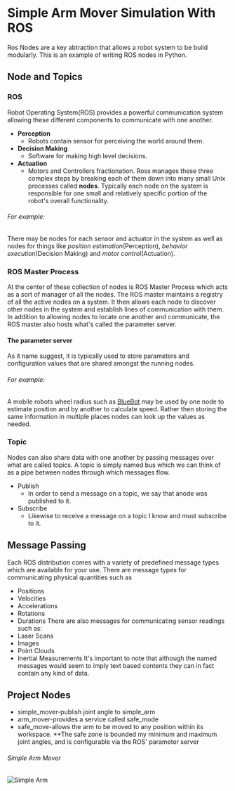 # Simple Arm Mover Simulation With ROS
Ros Nodes are a key abtraction that allows a robot system to be build modularly.
This is an example of writing ROS nodes in Python.
## Node and Topics
### ROS
Robot Operating System(ROS) provides a powerful communication system allowing these different components to communicate with one another.
* **Perception**
  * Robots contain sensor for  perceiving the world around them.
* **Decision Making**
  * Software for making high level decisions.
* **Actuation**
  * Motors and Controllers fractionation.
Ross manages these three complex steps by breaking each of them down into many small Unix processes called **nodes**. Typically each node on the system is responsible for one small and relatively specific portion of the robot's overall functionality.
###### For example:
There may be nodes for each sensor and actuator in the system as well as nodes for things like *position estimation*(Perception), *behavior execution*(Decision Making) and *motor control*(Actuation).

### ROS Master Process
At the center of these collection of nodes is ROS Master Process which acts as a sort of manager of all the nodes. The ROS master maintains a registry of all the active nodes on a system.  It then allows each node to discover other nodes in the system and establish lines of communication with them. In addition to allowing nodes to locate one another and communicate, the ROS master also hosts what's called the parameter server.

#### The parameter server
As it name suggest, it is typically used to store parameters and configuration values that are shared amongst the running nodes.
###### For example:
A mobile robots wheel radius such as [BlueBot](https://github.com/fouliex/BlueBot) may be used by one node to estimate position and by another to calculate speed. Rather then storing the same information in multiple places nodes can look up the values as needed.

### Topic
Nodes can also share data with one another by passing messages over what are called topics.
A topic is simply named bus which we can  think of as a pipe between nodes through which messages flow. 
* Publish
  * In order to send a message on a topic, we say that anode was published to it.
* Subscribe
  * Likewise to receive a message on a topic I know and must subscribe to it.

## Message Passing
Each ROS distribution comes with a variety of predefined message types which are available for your use.
There are message types for communicating physical quantities such as
* Positions
* Velocities
* Accelerations
* Rotations
* Durations
There are also messages for communicating sensor readings such as:
* Laser Scans
* Images
* Point Clouds
* Inertial Measurements
It's important to note that although the named messages would seem to imply text based contents they can in fact contain any kind of data.


##  Project Nodes
* simple_mover-publish joint angle to simple_arm
* arm_mover-provides a service called safe_mode
* safe_move-allows the arm to be moved to any position within its workspace.
**The safe zone is bounded my minimum and maximum joint angles, and is configurable via the ROS' parameter server

###### Simple Arm Mover 
![Simple Arm](https://github.com/fouliex/SimpleArmMoverWithROS/blob/master/misc/simple_arm.gif)
